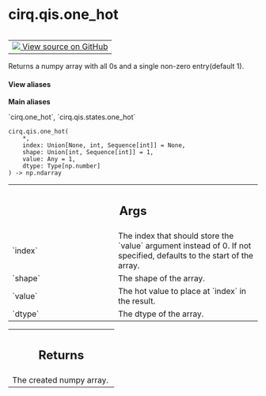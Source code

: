 <div itemscope itemtype="http://developers.google.com/ReferenceObject">
<meta itemprop="name" content="cirq.qis.one_hot" />
<meta itemprop="path" content="Stable" />
</div>

# cirq.qis.one_hot

<!-- Insert buttons and diff -->

<table class="tfo-notebook-buttons tfo-api" align="left">

<td>
  <a target="_blank" href="https://github.com/quantumlib/cirq/tree/master/cirq/qis/states.py">
    <img src="https://www.tensorflow.org/images/GitHub-Mark-32px.png" />
    View source on GitHub
  </a>
</td>
</table>



Returns a numpy array with all 0s and a single non-zero entry(default 1).

<section class="expandable">
  <h4 class="showalways">View aliases</h4>
  <p>
<b>Main aliases</b>
<p>`cirq.one_hot`, `cirq.qis.states.one_hot`</p>
</p>
</section>

<pre class="devsite-click-to-copy prettyprint lang-py tfo-signature-link">
<code>cirq.qis.one_hot(
    *,
    index: Union[None, int, Sequence[int]] = None,
    shape: Union[int, Sequence[int]] = 1,
    value: Any = 1,
    dtype: Type[np.number]
) -> np.ndarray
</code></pre>



<!-- Placeholder for "Used in" -->


<!-- Tabular view -->
 <table class="responsive fixed orange">
<colgroup><col width="214px"><col></colgroup>
<tr><th colspan="2"><h2 class="add-link">Args</h2></th></tr>

<tr>
<td>
`index`
</td>
<td>
The index that should store the `value` argument instead of 0.
If not specified, defaults to the start of the array.
</td>
</tr><tr>
<td>
`shape`
</td>
<td>
The shape of the array.
</td>
</tr><tr>
<td>
`value`
</td>
<td>
The hot value to place at `index` in the result.
</td>
</tr><tr>
<td>
`dtype`
</td>
<td>
The dtype of the array.
</td>
</tr>
</table>



<!-- Tabular view -->
 <table class="responsive fixed orange">
<colgroup><col width="214px"><col></colgroup>
<tr><th colspan="2"><h2 class="add-link">Returns</h2></th></tr>
<tr class="alt">
<td colspan="2">
The created numpy array.
</td>
</tr>

</table>

